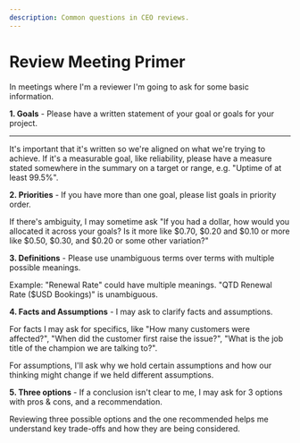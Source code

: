 ```yaml
---
description: Common questions in CEO reviews.
---
```


# Review Meeting Primer

In meetings where I'm a reviewer I'm going to ask for some basic information.   
  
**1. Goals** - Please have a written statement of your goal or goals for your project.   
****  
It's important that it's written so we're aligned on what we're trying to achieve. If it's a measurable goal, like reliability, please have a measure stated somewhere in the summary on a target or range, e.g. "Uptime of at least 99.5%".   
  
**2. Priorities** - If you have more than one goal, please list goals in priority order. 

If there's ambiguity, I may sometime ask "If you had a dollar, how would you allocated it across your goals? Is it more like $0.70, $0.20 and $0.10 or more like $0.50, $0.30, and $0.20 or some other variation?" 

**3. Definitions** - Please use unambiguous terms over terms with multiple possible meanings. 

Example: "Renewal Rate" could have multiple meanings. "QTD Renewal Rate \($USD Bookings\)" is unambiguous.  

**4. Facts and Assumptions** - I may ask to clarify facts and assumptions.   
  
For facts I may ask for specifics, like "How many customers were affected?", "When did the customer first raise the issue?", "What is the job title of the champion we are talking to?". 

For assumptions, I'll ask why we hold certain assumptions and how our thinking might change if we held different assumptions. 

**5. Three options** - If a conclusion isn't clear to me, I may ask for 3 options with pros & cons, and a recommendation.

Reviewing three possible options and the one recommended helps me understand key trade-offs and how they are being considered. 



  


